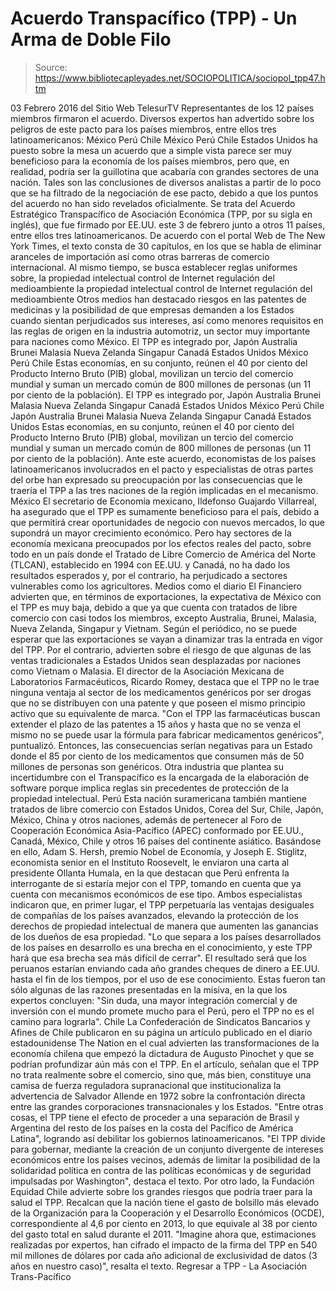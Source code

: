 # Acuerdo Transpacífico (TPP) - Un Arma de Doble Filo

> Source: https://www.bibliotecapleyades.net/SOCIOPOLITICA/sociopol_tpp47.htm

03 Febrero 2016 del Sitio Web TelesurTV
Representantes de los 12 países miembros
firmaron el acuerdo.
Diversos expertos han advertido sobre los peligros de este pacto para los países miembros, entre ellos tres latinoamericanos:
México Perú Chile
México
Perú
Chile
Estados Unidos ha puesto sobre la mesa un acuerdo que a simple vista parece ser muy beneficioso para la economía de los países miembros, pero que, en realidad, podría ser la guillotina que acabaría con grandes sectores de una nación. Tales son las conclusiones de diversos analistas a partir de lo poco que se ha filtrado de la negociación de ese pacto, debido a que los puntos del acuerdo no han sido revelados oficialmente. Se trata del Acuerdo Estratégico Transpacífico de Asociación Económica (TPP, por su sigla en inglés), que fue firmado por EE.UU. este 3 de febrero junto a otros 11 países, entre ellos tres latinoamericanos.
De acuerdo con el portal Web de The New York Times, el texto consta de 30 capítulos, en los que se habla de eliminar aranceles de importación así como otras barreras de comercio internacional.
Al mismo tiempo, se busca establecer reglas uniformes sobre,
la propiedad intelectual control de Internet regulación del medioambiente
la propiedad intelectual
control de Internet
regulación del medioambiente
Otros medios han destacado riesgos en las patentes de medicinas y la posibilidad de que empresas demanden a los Estados cuando sientan perjudicados sus intereses, así como menores requisitos en las reglas de origen en la industria automotriz, un sector muy importante para naciones como México.
El TPP es integrado por, Japón Australia Brunei Malasia Nueva Zelanda Singapur Canadá Estados Unidos México Perú Chile Estas economías, en su conjunto, reúnen el 40 por ciento del Producto Interno Bruto (PIB) global, movilizan un tercio del comercio mundial y suman un mercado común de 800 millones de personas (un 11 por ciento de la población).
El TPP es integrado por,
Japón Australia Brunei Malasia Nueva Zelanda Singapur Canadá Estados Unidos México Perú Chile
Japón
Australia
Brunei
Malasia
Nueva Zelanda
Singapur
Canadá
Estados Unidos
Estas economías, en su conjunto, reúnen el 40 por ciento del Producto Interno Bruto (PIB) global, movilizan un tercio del comercio mundial y suman un mercado común de 800 millones de personas (un 11 por ciento de la población).
Ante este acuerdo, economistas de los países latinoamericanos involucrados en el pacto y especialistas de otras partes del orbe han expresado su preocupación por las consecuencias que le traería el TPP a las tres naciones de la región implicadas en el mecanismo.
México El secretario de Economía mexicano, Ildefonso Guajardo Villarreal, ha asegurado que el TPP es sumamente beneficioso para el país, debido a que permitirá crear oportunidades de negocio con nuevos mercados, lo que supondrá un mayor crecimiento económico. Pero hay sectores de la economía mexicana preocupados por los efectos reales del pacto, sobre todo en un país donde el Tratado de Libre Comercio de América del Norte (TLCAN), establecido en 1994 con EE.UU. y Canadá, no ha dado los resultados esperados y, por el contrario, ha perjudicado a sectores vulnerables como los agricultores. Medios como el diario El Financiero advierten que, en términos de exportaciones, la expectativa de México con el TPP es muy baja, debido a que ya que cuenta con tratados de libre comercio con casi todos los miembros, excepto Australia, Brunei, Malasia, Nueva Zelanda, Singapur y Vietnam. Según el periódico, no se puede esperar que las exportaciones se vayan a dinamizar tras la entrada en vigor del TPP. Por el contrario, advierten sobre el riesgo de que algunas de las ventas tradicionales a Estados Unidos sean desplazadas por naciones como Vietnam o Malasia. El director de la Asociación Mexicana de Laboratorios Farmacéuticos, Ricardo Romey, destaca que el TPP no le trae ninguna ventaja al sector de los medicamentos genéricos por ser drogas que no se distribuyen con una patente y que poseen el mismo principio activo que su equivalente de marca.
"Con el TPP las farmacéuticas buscan extender el plazo de las patentes a 15 años y hasta que no se venza el mismo no se puede usar la fórmula para fabricar medicamentos genéricos", puntualizó.
Entonces, las consecuencias serían negativas para un Estado donde el 85 por ciento de los medicamentos que consumen más de 50 millones de personas son genéricos. Otra industria que plantea su incertidumbre con el Transpacífico es la encargada de la elaboración de software porque implica reglas sin precedentes de protección de la propiedad intelectual. Perú Esta nación suramericana también mantiene tratados de libre comercio con Estados Unidos, Corea del Sur, Chile, Japón, México, China y otros naciones, además de pertenecer al Foro de Cooperación Económica Asia-Pacífico (APEC) conformado por EE.UU., Canadá, México, Chile y otros 16 países del continente asiático. Basándose en ello, Adam S. Hersh, premio Nobel de Economía, y Joseph E. Stiglitz, economista senior en el Instituto Roosevelt, le enviaron una carta al presidente Ollanta Humala, en la que destacan que Perú enfrenta la interrogante de si estaría mejor con el TPP, tomando en cuenta que ya cuenta con mecanismos económicos de ese tipo. Ambos especialistas indicaron que, en primer lugar, el TPP perpetuaría las ventajas desiguales de compañías de los países avanzados, elevando la protección de los derechos de propiedad intelectual de manera que aumenten las ganancias de los dueños de esa propiedad.
"Lo que separa a los países desarrollados de los países en desarrollo es una brecha en el conocimiento, y este TPP hará que esa brecha sea más difícil de cerrar".
El resultado será que los peruanos estarían enviando cada año grandes cheques de dinero a EE.UU. hasta el fin de los tiempos, por el uso de ese conocimiento. Estas fueron tan sólo algunas de las razones presentadas en la misiva, en la que los expertos concluyen:
"Sin duda, una mayor integración comercial y de inversión con el mundo promete mucho para el Perú, pero el TPP no es el camino para lograrla".
Chile La Confederación de Sindicatos Bancarios y Afines de Chile publicaron en su página un artículo publicado en el diario estadounidense The Nation en el cual advierten las transformaciones de la economía chilena que empezó la dictadura de Augusto Pinochet y que se podrían profundizar aún más con el TPP. En el artículo, señalan que el TPP no trata realmente sobre el comercio, sino que, más bien, constituye una camisa de fuerza reguladora supranacional que institucionaliza la advertencia de Salvador Allende en 1972 sobre la confrontación directa entre las grandes corporaciones transnacionales y los Estados.
"Entre otras cosas, el TPP tiene el efecto de proceder a una separación de Brasil y Argentina del resto de los países en la costa del Pacífico de América Latina", logrando así debilitar los gobiernos latinoamericanos. "El TPP divide para gobernar, mediante la creación de un conjunto divergente de intereses económicos entre los países vecinos, además de limitar la posibilidad de la solidaridad política en contra de las políticas económicas y de seguridad impulsadas por Washington", destaca el texto.
Por otro lado, la Fundación Equidad Chile advierte sobre los grandes riesgos que podría traer para la salud el TPP.
Recalcan que la nación tiene el gasto de bolsillo más elevado de la Organización para la Cooperación y el Desarrollo Económicos (OCDE), correspondiente al 4,6 por ciento en 2013, lo que equivale al 38 por ciento del gasto total en salud durante el 2011.
"Imagine ahora que, estimaciones realizadas por expertos, han cifrado el impacto de la firma del TPP en 540 mil millones de dólares por cada año adicional de exclusividad de datos (3 años en nuestro caso)", resalta el texto.
Regresar a TPP - La Asociación Trans-Pacífico
